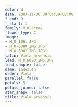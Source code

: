 ```yaml
---
color: W
date: 2003-11-30 00:00:00+00:00
f_end: 9
f_start: 3
family: Violaceae
flower_type: C
image:
- M_0_1061.JPG
- M_0-6080_IMG.JPG
- M_0-6082_IMG.JPG
latin: Viola arvensis
lead: M_0-6080_IMG.JPG
lead_sample: false
name: index.en
order: Viola
parallel: false
petals: 5
petals_joined: false
star_shape: false
title: Viola arvensis
---
```

